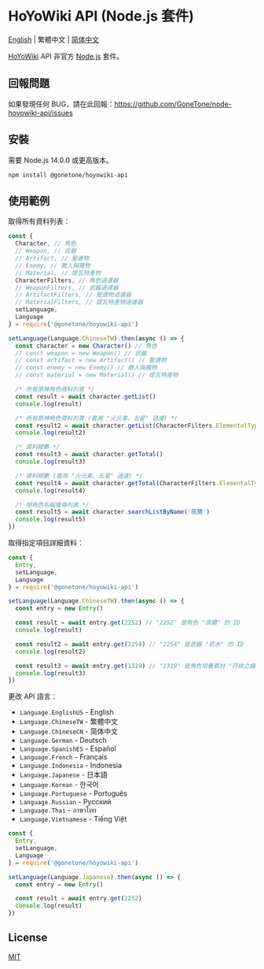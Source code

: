 # HoYoWiki API (Node.js 套件)

[English](README.md) | 繁體中文 | [简体中文](README_ZH-CN.md)

[HoYoWiki](https://wiki.hoyolab.com/) API 非官方 [Node.js](https://nodejs.org/) 套件。

## 回報問題

如果發現任何 BUG，請在此回報：<https://github.com/GoneTone/node-hoyowiki-api/issues>

## 安裝

需要 Node.js 14.0.0 或更高版本。

```sh-session
npm install @gonetone/hoyowiki-api
```

## 使用範例

取得所有資料列表：

```javascript
const {
  Character, // 角色
  // Weapon, // 武器
  // Artifact, // 聖遺物
  // Enemy, // 敵人與魔物
  // Material, // 提瓦特產物
  CharacterFilters, // 角色過濾器
  // WeaponFilters, // 武器過濾器
  // ArtifactFilters, // 聖遺物過濾器
  // MaterialFilters, // 提瓦特產物過濾器
  setLanguage,
  Language
} = require('@gonetone/hoyowiki-api')

setLanguage(Language.ChineseTW).then(async () => {
  const character = new Character() // 角色
  // const weapon = new Weapon() // 武器
  // const artifact = new Artifact() // 聖遺物
  // const enemy = new Enemy() // 敵人與魔物
  // const material = new Material() // 提瓦特產物

  /* 所有原神角色資料列表 */
  const result = await character.getList()
  console.log(result)

  /* 所有原神角色資料列表 (套用 "火元素、五星" 過濾) */
  const result2 = await character.getList(CharacterFilters.ElementalType.Pyro, CharacterFilters.Quality.Star5)
  console.log(result2)

  /* 資料總數 */
  const result3 = await character.getTotal()
  console.log(result3)

  /* 資料總數 (套用 "火元素、五星" 過濾) */
  const result4 = await character.getTotal(CharacterFilters.ElementalType.Pyro, CharacterFilters.Quality.Star5)
  console.log(result4)

  /* 按角色名稱搜尋列表 */
  const result5 = await character.searchListByName('夜蘭')
  console.log(result5)
})
```

取得指定項目詳細資料：

```javascript
const {
  Entry,
  setLanguage,
  Language
} = require('@gonetone/hoyowiki-api')

setLanguage(Language.ChineseTW).then(async () => {
  const entry = new Entry()

  const result = await entry.get(2252) // "2252" 是角色 "夜蘭" 的 ID
  console.log(result)

  const result2 = await entry.get(2254) // "2254" 是武器 "若水" 的 ID
  console.log(result2)

  const result3 = await entry.get(1319) // "1319" 是角色培養素材 "符紋之齒" 的 ID
  console.log(result3)
})
```

更改 API 語言：

- `Language.EnglishUS` - English
- `Language.ChineseTW` - 繁體中文
- `Language.ChineseCN` - 简体中文
- `Language.German` - Deutsch
- `Language.SpanishES` - Español
- `Language.French` - Français
- `Language.Indonesia` - Indonesia
- `Language.Japanese` - 日本語
- `Language.Korean` - 한국어
- `Language.Portuguese` - Português
- `Language.Russian` - Pусский
- `Language.Thai` - ภาษาไทย
- `Language.Vietnamese` - Tiếng Việt

```javascript
const {
  Entry,
  setLanguage,
  Language
} = require('@gonetone/hoyowiki-api')

setLanguage(Language.Japanese).then(async () => {
  const entry = new Entry()

  const result = await entry.get(2252)
  console.log(result)
})
```

## License

[MIT](LICENSE)
